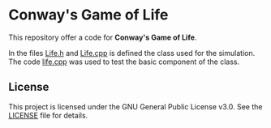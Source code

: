 # Conway's Game of Life

This repository offer a code for __Conway's Game of Life__.

In the files [Life.h](./Life.h) and [Life.cpp](./Life.cpp) is defined the class used for the simulation.  The code [life.cpp](life.cpp) was used to test the basic component of the class.

## License

This project is licensed under the GNU General Public License v3.0. See the [LICENSE](./LICENSE) file for details.
